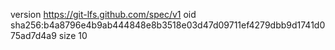 version https://git-lfs.github.com/spec/v1
oid sha256:b4a8796e4b9ab444848e8b3518e03d47d09711ef4279dbb9d1741d075ad7d4a9
size 10
